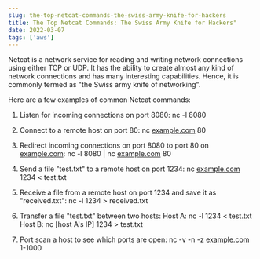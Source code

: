 ```yaml
---
slug: the-top-netcat-commands-the-swiss-army-knife-for-hackers
title: The Top Netcat Commands: The Swiss Army Knife for Hackers"
date: 2022-03-07
tags: ['aws']
---
```


Netcat is a network service for reading and writing network connections using either TCP or UDP. It has the ability to create almost any kind of network connections and has many interesting capabilities. Hence, it is commonly termed as "the Swiss army knife of networking".

<!-- more -->




Here are a few examples of common Netcat commands:


1. Listen for incoming connections on port 8080: nc -l 8080


2. Connect to a remote host on port 80: nc [example.com](http://example.com) 80


3. Redirect incoming connections on port 8080 to port 80 on [example.com](http://example.com): nc -l 8080 | nc [example.com](http://example.com) 80


4. Send a file "test.txt" to a remote host on port 1234: nc [example.com](http://example.com) 1234 < test.txt


5. Receive a file from a remote host on port 1234 and save it as "received.txt": nc -l 1234 > received.txt


6. Transfer a file "test.txt" between two hosts: Host A: nc -l 1234 < test.txt Host B: nc [host A's IP] 1234 > test.txt


7. Port scan a host to see which ports are open: nc -v -n -z [example.com](http://example.com) 1-1000




